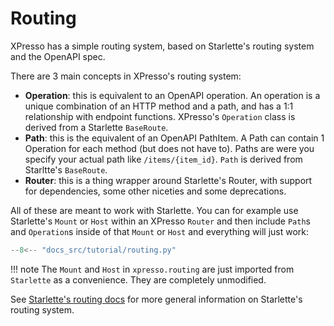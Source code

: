 # Routing

XPresso has a simple routing system, based on Starlette's routing system and the OpenAPI spec.

There are 3 main concepts in XPresso's routing system:

- **Operation**: this is equivalent to an OpenAPI operation. An operation is a unique combination of an HTTP method and a path, and has a 1:1 relationship with endpoint functions. XPresso's `Operation` class is derived from a Starlette `BaseRoute`.
- **Path**: this is the equivalent of an OpenAPI PathItem. A Path can contain 1 Operation for each method (but does not have to). Paths are were you specify your actual path like `/items/{item_id}`. `Path` is derived from Starltte's `BaseRoute`.
- **Router**: this is a thing wrapper around Starlette's Router, with support for dependencies, some other niceties and some deprecations.

All of these are meant to work with Starlette.
You can for example use Starlette's `Mount` or `Host` within an XPresso `Router` and then include `Path`s and `Operation`s inside of that `Mount` or `Host` and everything will just work:

```python
--8<-- "docs_src/tutorial/routing.py"
```

!!! note
    The `Mount` and `Host` in `xpresso.routing` are just imported from `Starlette` as a convenience.
    They are completely unmodified.

See [Starlette's routing docs] for more general information on Starlette's routing system.

[Starlette's routing docs]: https://www.starlette.io/routing/
